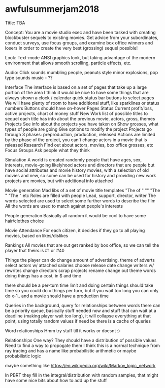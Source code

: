 # awfulsummerjam2018

Title: TBA

Concept:
You are a movie studio exec and have been tasked with creating blockbuster
sequels to existing movies. Get advice from your subordinates, conduct surveys,
use focus groups, and examine box office winners and losers in order to create
the very best (grossing) sequel possible!

Look:
Text-mode ANSI graphics look, but taking advantage of the modern environment
that allows smooth scrolling, particle effects, etc.

Audio:
Click sounds
mumbling people, peanuts style
minor explosions, pop type sounds
music - ??


Interface
  The interface is based on a set of pages that take up a large portion of the area
  I think it would be nice to have some things that are always shown
    a clock / calendar
    quick status bar
    buttons to select pages
      We will have plenty of room to have additional stuff, like sparklines
      or status numbers
      Buttons should have on-hover
Pages
  Status
    Current profit/loss, active projects, chart of money stuff
  New Work
    list of possible titles to sequel
    each title has info about the previous movie, actors, gross, themes
  Projects
    See info about the projects you have taken on
    Show grosses, what types of people are going
    Give options to modify the project
    Projects go through 3 phases: preproduction, production, released
    Actions are limited by the phase of the project, you can't change actors in a movie that is released
  Research
    Find out about actors, movies, box office grosses, etc
  Focus Groups
    Ask people what they think


Simulation
  A world is created randomly
    people that have ages, sex, interests, movie-going likelyhood
    actors and directors that are people but have social attributes and movie history
    movies, with a selection of old movies and new, so some can be used for history and providing new work
    projects are movies, but with additional info attached

  Movie generation
    Mad libs of a set of movie title templates
      "The <noun> of <noun>"
      "<word>"
      "The <word>"
      "The <adjective> <noun>"
      etc
    Roles are filled with people
      Lead, support, director, writer
    The words selected are used to select some further words to describe the film
    All the words are used to match against people's interests

  People generation
    Basically all random
    it would be cool to have some hair/clothes choice

  Movie Attendance
    For each citizen, it decides if they go to all playing movies, based on likes/dislikes

  Rankings
    All movies that are out get ranked by box office, so we can tell the player that
    theirs is #1 or #40

Things the player can do
  change amount of advertising, theme of adverts
  select actors w/ attached salaries
  choose release date
  change writers w/ rewrites
  change directors
  scrap projects
  rename
  change out theme words
  doing things has a cost, in $ and time

  there should be a per-turn time limit
  and doing certain things should take time
  so you could do x things per turn, but if you wait too long you can only do x-1..
  and a movie should have a production time

Queries
  in the background, query for relationships between words
  there can be a priority queue, basically stuff needed now and stuff that can wait
  at a deadline (making player wait too long), it will collapse everything at that
  point, using totally random values if need be
  there is a cache of queries

Word relationships
  Hmm try stuff till it works or doesnt :)

Relationships
  One way?
  They should have a distribution of possible values
  Need to find a way to propogate them
  I think this is a normal technique from ray tracing and has a name like
  probabilistic arithmetic
  or maybe probabilistic logic

maybe something like
  https://en.wikipedia.org/wiki/Markov_logic_network

In PBRT they fill in the integral/distribution with random samples, that might
have some nice bits about how to add up the stuff

